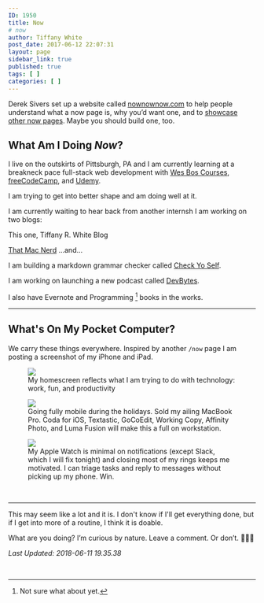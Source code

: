 ```yaml
---
ID: 1950
title: Now
# now
author: Tiffany White
post_date: 2017-06-12 22:07:31
layout: page
sidebar_link: true
published: true
tags: [ ]
categories: [ ]
---
```

Derek Sivers set up a website called [nownownow.com](http://nownownow.com/about) to help people understand what a now page is, why you’d want one, and to [showcase other now pages](http://nownownow.com/). Maybe you should build one, too.

## What Am I Doing *Now*?

I live on the outskirts of Pittsburgh, PA and I am currently learning at a breakneck pace full-stack web development with [Wes Bos Courses](https://wesbos.com/courses/), [freeCodeCamp](https://www.freecodecamp.org/), and [Udemy](https://www.udemy.com/).

I am trying to get into better shape and am doing well at it.

I am currently waiting to hear back from another internsh
I am working on two blogs:

This one, Tiffany R. White Blog

[That Mac Nerd](https://thatmacnerd.com/blog/)
…and…

I am building a markdown grammar checker called [Check Yo Self](https://github.com/twhite96/checkyoself).

I am working on launching a new podcast called [DevBytes](https://devbytes.tech/home/).

I also have Evernote and Programming [^1] books in the works.

---

## What's On My Pocket Computer?

We carry these things everywhere. Inspired by another `/now` page I am posting a screenshot of my iPhone and iPad.


<figure>
    <img src="https://res.cloudinary.com/twhiteblog/image/upload/c_scale,w_467/v1528759886/iPhone_June.jpg" />
    <figcaption>My homescreen reflects what I am trying to do with technology: work, fun, and productivity</figcaption>
</figure>


<figure>
    <img src="https://res.cloudinary.com/twhiteblog/image/upload/c_scale,w_920/v1528072740/iPad_june_18.png" />
    <figcaption>Going fully mobile during the holidays. Sold my ailing MacBook Pro. Coda for iOS, Textastic, GoCoEdit, Working Copy, Affinity Photo, and Luma Fusion will make this a full on workstation.</figcaption>
</figure>


<figure>
    <img src="https://res.cloudinary.com/twhiteblog/image/upload/c_scale,w_326/v1528072739/apple_watch_june_18.jpg" />
    <figcaption>My Apple Watch is minimal on notifications (except Slack, which I will fix tonight) and closing most of my rings keeps me motivated. I can triage tasks and reply to messages without picking up my phone. Win.</figcaption>
</figure>



&nbsp;

---

This may seem like a lot and it is. I don't know if I'll get everything done, but if I get into more of a routine, I think it is doable.

What are you doing? I’m curious by nature. Leave a comment. Or don’t. 🤷🏾‍♀️

<i>Last Updated: 2018-06-11 19.35.38</i>

&nbsp;

[^1]: Not sure what about yet.
